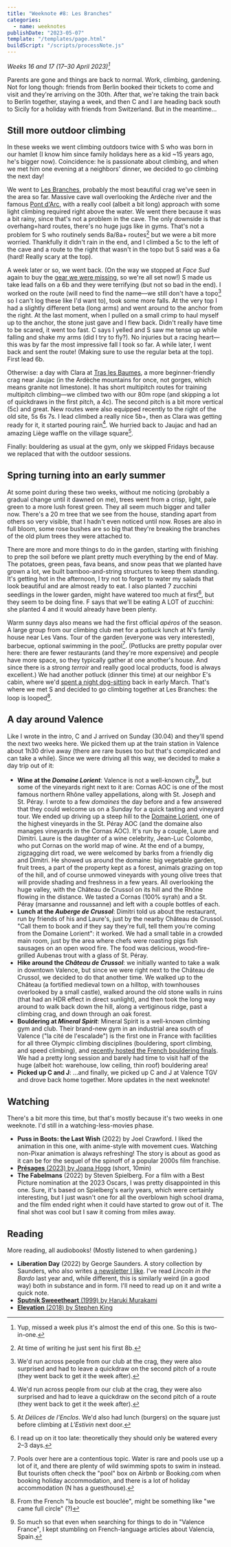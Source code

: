 ```yaml
---
title: "Weeknote #8: Les Branches"
categories:
  - name: weeknotes
publishDate: "2023-05-07"
template: "/templates/page.html"
buildScript: "/scripts/processNote.js"
---
```


_Weeks 16 and 17 (17–30 April 2023)[^1]_

Parents are gone and things are back to normal. Work, climbing, gardening. Not for long though: friends from Berlin booked their tickets to come and visit and they're arriving on the 30th. After that, we're taking the train back to Berlin together, staying a week, and then C and I are heading back south to Sicily for a holiday with friends from Switzerland. But in the meantime...

## Still more outdoor climbing

In these weeks we went climbing outdoors twice with S who was born in our hamlet (I know him since family holidays here as a kid ~15 years ago, he's bigger now). Coincidence: he is passionate about climbing, and when we met him one evening at a neighbors' dinner, we decided to go climbing the next day!

We went to [Les Branches](https://www.ffme.fr/sne-fiche/679/), probably the most beautiful crag we've seen in the area so far. Massive cave wall overlooking the Ardèche river and the famous [Pont d'Arc](https://en.wikipedia.org/wiki/Pont_d%27Arc), with a really cool (albeit a bit long) approach with some light climbing required right above the water. We went there because it was a bit rainy, since that's not a problem in the cave. The only downside is that overhang=hard routes, there's no huge jugs like in gyms. That's not a problem for S who routinely sends 8a/8a+ routes[^2] but we were a bit more worried. Thankfully it didn't rain in the end, and I climbed a 5c to the left of the cave and a route to the right that wasn't in the topo but S said was a 6a (hard! Really scary at the top).

A week later or so, we went back. (On the way we stopped at _Face Sud_ again to buy the [gear we were missing](/notes/weeknote-7-fluctuating-weather-and-feelings/), so we're all set now!) S made us take lead falls on a 6b and they were terrifying (but not so bad in the end). I worked on the route (will need to find the name—we still don't have a topo[^3] so I can't log these like I'd want to), took some more falls. At the very top I had a slightly different beta (long arms) and went around to the anchor from the right. At the last moment, when I pulled on a small crimp to haul myself up to the anchor, the stone just gave and I flew back. Didn't really have time to be scared, it went too fast. C says I yelled and S saw me tense up while falling and shake my arms (did I try to fly?). No injuries but a racing heart—this was by far the most impressive fall I took so far. A while later, I went back and sent the route! (Making sure to use the regular beta at the top). First lead 6b.

Otherwise: a day with Clara at [Tras les Baumes](https://www.ffme.fr/sne-fiche/697/), a more beginner-friendly crag near Jaujac (in the Ardèche mountains for once, not gorges, which means granite not limestone). It has short multipitch routes for training multipitch climbing—we climbed two with our 80m rope (and skipping a lot of quickdraws in the first pitch, a 4c). The second pitch is a bit more vertical (5c) and great. New routes were also equipped recently to the right of the old site, 5s 6s 7s. I lead climbed a really nice 5b+, then as Clara was getting ready for it, it started pouring rain[^3]. We hurried back to Jaujac and had an amazing Liège waffle on the village square[^4].

Finally: bouldering as usual at the gym, only we skipped Fridays because we replaced that with the outdoor sessions.

## Spring turning into an early summer

At some point during these two weeks, without me noticing (probably a gradual change until it dawned on me), trees went from a crisp, light, pale green to a more lush forest green. They all seem much bigger and taller now. There's a 20 m tree that we see from the house, standing apart from others so very visible, that I hadn't even noticed until now. Roses are also in full bloom, some rose bushes are so big that they're breaking the branches of the old plum trees they were attached to.

There are more and more things to do in the garden, starting with finishing to prep the soil before we plant pretty much everything by the end of May. The potatoes, green peas, fava beans, and snow peas that we planted have grown a lot, we built bamboo-and-string structures to keep them standing. It's getting hot in the afternoon, I try not to forget to water my salads that look beautiful and are almost ready to eat. I also planted 7 zucchini seedlings in the lower garden, might have watered too much at first[^5], but they seem to be doing fine. F says that we'll be eating A LOT of zucchini: she planted 4 and it would already have been plenty.

Warm sunny days also means we had the first official <span lang="fr">_apéros_</span> of the season. A large group from our climbing club met for a potluck lunch at N's family house near Les Vans. Tour of the garden (everyone was very interested), barbecue, optional swimming in the pool[^6]. (Potlucks are pretty popular over here: there are fewer restaurants (and they're more expensive) and people have more space, so they typically gather at one another's house. And since there is a strong <span lang="fr">_terroir_</span> and really good local products, food is always excellent.) We had another potluck (dinner this time) at our neighbor E's cabin, where we'd [spent a night dog-sitting](/notes/weeknote-1-first-crag-climb/) back in early March. That's where we met S and decided to go climbing together at Les Branches: the loop is looped[^7].

## A day around Valence

Like I wrote in the intro, C and J arrived on Sunday (30.04) and they'll spend the next two weeks here. We picked them up at the train station in Valence about 1h30 drive away (there are rare buses too but that's complicated and can take a while). Since we were driving all this way, we decided to make a day trip out of it:

- **Wine at the _Domaine Lorient_**: Valence is not a well-known city[^8], but some of the vineyards right next to it are: Cornas AOC is one of the most famous northern Rhône valley appellations, along with St. Joseph and St. Péray. I wrote to a few <span lang="fr">_domaines_</span> the day before and a few answered that they could welcome us on a Sunday for a quick tasting and vineyard tour. We ended up driving up a steep hill to the [Domaine Lorient](https://www.domainelorient.com/), one of the highest vineyards in the St. Péray AOC (and the <span lang="fr">domaine</span> also manages vineyards in the Cornas AOC). It's run by a couple, Laure and Dimitri. Laure is the daughter of a wine celebrity, Jean-Luc Colombo, who put Cornas on the world map of wine. At the end of a bumpy, zigzagging dirt road, we were welcomed by barks from a friendly dig and Dimitri. He showed us around the <span lang="fr">domaine</span>: big vegetable garden, fruit trees, a part of the property kept as a forest, animals grazing on top of the hill, and of course unmowed vineyards with young olive trees that will provide shading and freshness in a few years. All overlooking the huge valley, with the Château de Crussol on its hill and the Rhône flowing in the distance. We tasted a Cornas (100% syrah) and a St. Péray (marsanne and roussanne) and left with a couple bottles of each.
- **Lunch at the _Auberge de Crussol_**: Dimitri told us about the restaurant, run by friends of his and Laure's, just by the nearby Château de Crussol. "Call them to book and if they say they're full, tell them you're coming from the Domaine Lorient": it worked. We had a small table in a crowded main room, just by the area where chefs were roasting pigs fish sausages on an open wood fire. The food was delicious, wood-fire-grilled Aubenas trout with a glass of St. Péray.
- **Hike around the _Château de Crussol_**: we initially wanted to take a walk in downtown Valence, but since we were right next to the Château de Crussol, we decided to do that another time. We walked up to the Château (a fortified medieval town on a hilltop, with townhouses overlooked by a small castle), walked around the old stone walls in ruins (that had an HDR effect in direct sunlight), and then took the long way around to walk back down the hill, along a vertiginous ridge, past a climbing crag, and down through an oak forest.
- **Bouldering at _Mineral Spirit_**: Mineral Spirit is a well-known climbing gym and club. Their brand-new gym in an industrial area south of Valence ("la cité de l'escalade") is the first one in France with facilities for all three Olympic climbing disciplines (bouldering, sport climbing, and speed climbing), and [recently hosted the French bouldering finals](https://www.youtube.com/watch?v=Kzl6ZWTmdB0). We had a pretty long session and barely had time to visit half of the huge (albeit hot: warehouse, low ceiling, thin roof) bouldering area!
- **Picked up C and J**: ...and finally, we picked up C and J at Valence TGV and drove back home together. More updates in the next weeknote!

## Watching

There's a bit more this time, but that's mostly because it's two weeks in one weeknote. I'd still in a watching-less-movies phase.

- **Puss in Boots: the Last Wish** (2022) by Joel Crawford. I liked the animation in this one, with anime-style with movement cues. Watching non-Pixar animation is always refreshing! The story is about as good as it can be for the sequel of the spinoff of a popular 2000s film franchise.
- [**Présages** (2023) by Joana Hogg](/notes/presages-by-joana-hogg/) (short, 10min)
- **The Fabelmans** (2022) by Steven Spielberg. For a film with a Best Picture nomination at the 2023 Oscars, I was pretty disappointed in this one. Sure, it's based on Spielberg's early years, which were certainly interesting, but I just wasn't one for all the overblown high school drama, and the film ended right when it could have started to grow out of it. The final shot was cool but I saw it coming from miles away.

## Reading

More reading, all audiobooks! (Mostly listened to when gardening.)

- **Liberation Day** (2022) by George Saunders. A story collection by Saunders, who also writes [a newsletter I like](https://georgesaunders.substack.com/). I've read _Lincoln in the Bardo_ last year and, while different, this is similarly weird (in a good way) both in substance and in form. I'll need to read up on it and write a quick note.
- [**Sputnik Sweeetheart** (1999) by Haruki Murakami](/notes/sputnik-sweetheart-by-haruki-murakami/)
- [**Elevation** (2018) by Stephen King](/notes/elevation-by-stephen-king/)

[^1]: Yup, missed a week plus it's almost the end of this one. So this is two-in-one.
[^2]: At time of writing he just sent his first 8b.
[^3]: We'd run across people from our club at the crag, they were also surprised and had to leave a quickdraw on the second pitch of a route (they went back to get it the week after).
[^4]: At _Délices de l'Enclos_. We'd also had lunch (burgers) on the square just before climbing at _L'Estivin_ next door.
[^5]: I read up on it too late: theoretically they should only be watered every 2–3 days.
[^6]: Pools over here are a contentious topic. Water is rare and pools use up a lot of it, and there are plenty of wild swimming spots to swim in instead. But tourists often check the "pool" box on Airbnb or Booking.com when booking holiday accommodation, and there is a lot of holiday accommodation (N has a guesthouse).
[^7]: From the French "la boucle est bouclée", might be something like "we came full circle" (?)
[^8]: So much so that even when searching for things to do in "Valence France", I kept stumbling on French-language articles about Valencia, Spain.
